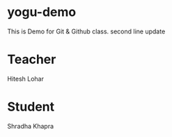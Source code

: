 # yogu-demo
This is Demo for Git &amp; Github class.
second line update

# Teacher
Hitesh Lohar

# Student
Shradha Khapra 